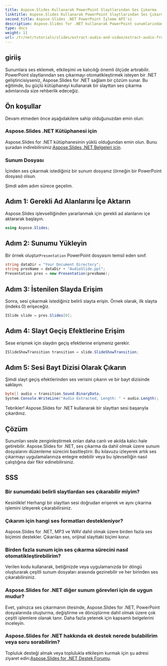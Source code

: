 ```yaml
---
title: Aspose.Slides Kullanarak PowerPoint Slaytlarından Ses Çıkarma
linktitle: Aspose.Slides Kullanarak PowerPoint Slaytlarından Ses Çıkarma
second_title: Aspose.Slides .NET PowerPoint İşleme API'si
description: Aspose.Slides for .NET kullanarak PowerPoint sunumlarından ses çıkarmayı otomatikleştirmeyi öğrenin. Bu adım adım eğitim, geliştiricilere erişim süreci boyunca rehberlik eder.
type: docs
weight: 11
url: /tr/net/tutorials/slides/extract-audio-and-video/extract-audio-from-powerpoint/
---
```

## giriiş

Sunumlara ses eklemek, etkileşimi ve kalıcılığı önemli ölçüde artırabilir. PowerPoint slaytlarından ses çıkarmayı otomatikleştirmek isteyen bir .NET geliştiricisiyseniz, Aspose.Slides for .NET sağlam bir çözüm sunar. Bu eğitimde, bu güçlü kütüphaneyi kullanarak bir slayttan ses çıkarma adımlarında size rehberlik edeceğiz.

## Ön koşullar

Devam etmeden önce aşağıdakilere sahip olduğunuzdan emin olun:

### Aspose.Slides .NET Kütüphanesi için
Aspose.Slides for .NET kütüphanesinin yüklü olduğundan emin olun. Bunu şuradan indirebilirsiniz:[Aspose.Slides .NET Belgeleri için](https://reference.aspose.com/slides/net/).

### Sunum Dosyası
İçinden ses çıkarmak istediğiniz bir sunum dosyanız (örneğin bir PowerPoint dosyası) olsun.

Şimdi adım adım sürece geçelim.

## Adım 1: Gerekli Ad Alanlarını İçe Aktarın

Aspose.Slides işlevselliğinden yararlanmak için gerekli ad alanlarını içe aktararak başlayın.

```csharp
using Aspose.Slides;
```

## Adım 2: Sunumu Yükleyin

 Bir örnek oluştur`Presentation` PowerPoint dosyasını temsil eden sınıf.

```csharp
string dataDir = "Your Document Directory";
string presName = dataDir + "AudioSlide.ppt";
Presentation pres = new Presentation(presName);
```

## Adım 3: İstenilen Slayda Erişim

Sonra, sesi çıkarmak istediğiniz belirli slayta erişin. Örnek olarak, ilk slayta (indeks 0) erişeceğiz.

```csharp
ISlide slide = pres.Slides[0];
```

## Adım 4: Slayt Geçiş Efektlerine Erişim

Sese erişmek için slaydın geçiş efektlerine erişmeniz gerekir.

```csharp
ISlideShowTransition transition = slide.SlideShowTransition;
```

## Adım 5: Sesi Bayt Dizisi Olarak Çıkarın

Şimdi slayt geçiş efektlerinden ses verisini çıkarın ve bir bayt dizisinde saklayın.

```csharp
byte[] audio = transition.Sound.BinaryData;
System.Console.WriteLine("Audio Extracted, Length: " + audio.Length);
```

Tebrikler! Aspose.Slides for .NET kullanarak bir slayttan sesi başarıyla çıkardınız.

## Çözüm

Sunumları sesle zenginleştirmek onları daha canlı ve akılda kalıcı hale getirebilir. Aspose.Slides for .NET, ses çıkarma da dahil olmak üzere sunum dosyalarını düzenleme sürecini basitleştirir. Bu kılavuzu izleyerek artık ses çıkarmayı uygulamalarınıza entegre edebilir veya bu işlevselliğin nasıl çalıştığına dair fikir edinebilirsiniz.

## SSS

### Bir sunumdaki belirli slaytlardan ses çıkarabilir miyim?
Kesinlikle! Herhangi bir slayttan sesi doğrudan erişerek ve aynı çıkarma işlemini izleyerek çıkarabilirsiniz.

### Çıkarım için hangi ses formatları destekleniyor?
Aspose.Slides for .NET, MP3 ve WAV dahil olmak üzere birden fazla ses biçimini destekler. Çıkarılan ses, orijinal slayttaki biçimi korur.

### Birden fazla sunum için ses çıkarma sürecini nasıl otomatikleştirebilirim?
Verilen kodu kullanarak, betiğinizde veya uygulamanızda bir döngü oluşturarak çeşitli sunum dosyaları arasında gezinebilir ve her birinden ses çıkarabilirsiniz.

### Aspose.Slides for .NET diğer sunum görevleri için de uygun mudur?
Evet, yalnızca ses çıkarmanın ötesinde, Aspose.Slides for .NET, PowerPoint dosyalarında oluşturma, değiştirme ve dönüştürme dahil olmak üzere çok çeşitli işlemlere olanak tanır. Daha fazla yetenek için kapsamlı belgelerini inceleyin.

### Aspose.Slides for .NET hakkında ek destek nerede bulabilirim veya soru sorabilirim?
 Topluluk desteği almak veya toplulukla etkileşim kurmak için şu adresi ziyaret edin:[Aspose.Slides for .NET Destek Forumu](https://forum.aspose.com/).